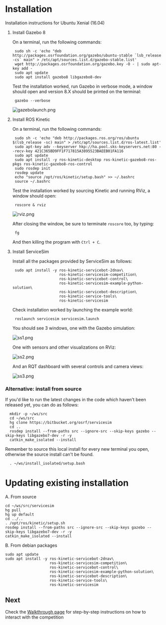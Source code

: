 # Installation

Installation instructions for Ubuntu Xenial (16.04)

1. Install Gazebo 8

    On a terminal, run the following commands:

        sudo sh -c 'echo "deb http://packages.osrfoundation.org/gazebo/ubuntu-stable `lsb_release -cs` main" > /etc/apt/sources.list.d/gazebo-stable.list'
        wget http://packages.osrfoundation.org/gazebo.key -O - | sudo apt-key add -
        sudo apt update
        sudo apt install gazebo8 libgazebo8-dev

    Test the installation worked, run Gazebo in verbose mode, a window should
    open and version 8.X should be printed on the terminal:

        gazebo --verbose

    ![gazebolaunch.png](https://bitbucket.org/repo/gkR8znK/images/443494770-gazebolaunch.png)

1. Install ROS Kinetic

    On a terminal, run the following commands:

        sudo sh -c 'echo "deb http://packages.ros.org/ros/ubuntu $(lsb_release -sc) main" > /etc/apt/sources.list.d/ros-latest.list'
        sudo apt-key adv --keyserver hkp://ha.pool.sks-keyservers.net:80 --recv-key 421C365BD9FF1F717815A3895523BAEEB01FA116
        sudo apt update
        sudo apt install -y ros-kinetic-desktop ros-kinetic-gazebo8-ros-pkgs ros-kinetic-gazebo8-ros-control
        sudo rosdep init
        rosdep update
        echo "source /opt/ros/kinetic/setup.bash" >> ~/.bashrc
        source ~/.bashrc

    Test the installation worked by sourcing Kinetic and running RViz, a window
    should open:

        roscore & rviz

    ![rviz.png](https://bitbucket.org/repo/gkR8znK/images/3117604865-rviz.png)

    After closing the window, be sure to terminate `roscore` too, by typing:

        fg

    And then killing the program with `Ctrl + C`.
        

1. Install ServiceSim

    Install all the packages provided by ServiceSim as follows:

        sudo apt install -y ros-kinetic-servicebot-2dnav\
                            ros-kinetic-servicesim-competition\
                            ros-kinetic-servicebot-control\
                            ros-kinetic-servicesim-example-python-solution\
                            ros-kinetic-servicebot-description\
                            ros-kinetic-service-tools\
                            ros-kinetic-servicesim

    Check installation worked by launching the example world:

        roslaunch servicesim servicesim.launch

    You should see 3 windows, one with the Gazebo simulation:

    ![ss1.png](https://bitbucket.org/repo/gkR8znK/images/287547113-ss1.png)

    One with sensors and other visualizations on RViz:

    ![ss2.png](https://bitbucket.org/repo/gkR8znK/images/1518887213-ss2.png)

    And an RQT dashboard with several controls and camera views:

    ![ss3.png](https://bitbucket.org/repo/gkR8znK/images/1585354643-ss3.png)

### Alternative: install from source

If you'd like to run the latest changes in the code which haven't been released yet, you can do as follows:

      mkdir -p ~/ws/src
      cd ~/ws/src
      hg clone https://bitbucket.org/osrf/servicesim
      cd ..
      rosdep install --from-paths src --ignore-src --skip-keys gazebo --skip-keys libgazebo7-dev -r -y
      catkin_make_isolated --install

Remember to source this local install for every new terminal you open, otherwise the source install can't be found.

      . ~/ws/install_isolated/setup.bash

# Updating existing installation

A. From source

    cd ~/ws/src/servicesim
    hg pull
    hg up default
    cd ../..
    . /opt/ros/kinetic/setup.sh
    rosdep install --from-paths src --ignore-src --skip-keys gazebo --skip-keys libgazebo7-dev -r -y
    catkin_make_isolated --install

B. From debian packages

    sudo apt update
    sudo apt install -y ros-kinetic-servicebot-2dnav\
                        ros-kinetic-servicesim-competition\
                        ros-kinetic-servicebot-control\
                        ros-kinetic-servicesim-example-python-solution\
                        ros-kinetic-servicebot-description\
                        ros-kinetic-service-tools\
                        ros-kinetic-servicesim

## Next

Check the [Walkthrough page](https://bitbucket.org/osrf/servicesim/wiki/Walkthrough) for step-by-step instructions on how to interact with the competition
